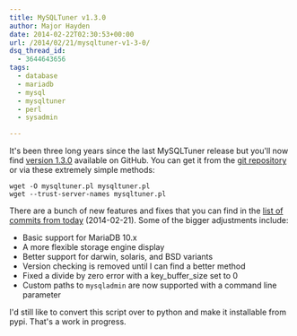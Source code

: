 ```yaml
---
title: MySQLTuner v1.3.0
author: Major Hayden
date: 2014-02-22T02:30:53+00:00
url: /2014/02/21/mysqltuner-v1-3-0/
dsq_thread_id:
  - 3644643656
tags:
  - database
  - mariadb
  - mysql
  - mysqltuner
  - perl
  - sysadmin

---
```

It's been three long years since the last MySQLTuner release but you'll now find [version 1.3.0][1] available on GitHub. You can get it from the [git repository][2] or via these extremely simple methods:

```
wget -O mysqltuner.pl mysqltuner.pl
wget --trust-server-names mysqltuner.pl
```


There are a bunch of new features and fixes that you can find in the [list of commits from today][3] (2014-02-21). Some of the bigger adjustments include:

  * Basic support for MariaDB 10.x
  * A more flexible storage engine display
  * Better support for darwin, solaris, and BSD variants
  * Version checking is removed until I can find a better method
  * Fixed a divide by zero error with a key\_buffer\_size set to 0
  * Custom paths to `mysqladmin` are now supported with a command line parameter

I'd still like to convert this script over to python and make it installable from pypi. That's a work in progress.

 [1]: https://github.com/major/MySQLTuner-perl/releases/tag/v1.3.0
 [2]: https://github.com/major/MySQLTuner-perl
 [3]: https://github.com/major/MySQLTuner-perl/commits/master
